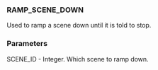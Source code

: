 ### RAMP\_SCENE\_DOWN

Used to ramp a scene down until it is told to stop.


### Parameters

SCENE\_ID - Integer. Which scene to ramp down.
